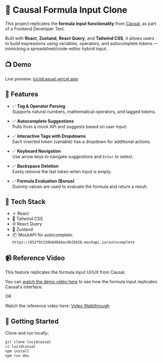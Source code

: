 # 🧮 Causal Formula Input Clone

This project replicates the **formula input functionality** from [Causal](https://www.causal.app), as part of a Frontend Developer Test.

Built with **React**, **Zustand**, **React Query**, and **Tailwind CSS**, it allows users to build expressions using variables, operators, and autocomplete tokens — mimicking a spreadsheet/code-editor hybrid input.

## 📺 Demo

Live preview: [lucidcasual.vercel.app](lucidcasual.vercel.app)

## 🔧 Features

- ✅ **Tag & Operator Parsing**  
  Supports natural numbers, mathematical operators, and tagged tokens.

- ✅ **Autocomplete Suggestions**  
  Pulls from a mock API and suggests based on user input.

- ✅ **Interactive Tags with Dropdowns**  
  Each inserted token (variable) has a dropdown for additional actions.

- ✅ **Keyboard Navigation**  
  Use arrow keys to navigate suggestions and `Enter` to select.

- ✅ **Backspace Deletion**  
  Easily remove the last token when input is empty.

- ✅ **Formula Evaluation (Bonus)**  
  Dummy values are used to evaluate the formula and return a result.

## 🧪 Tech Stack

- ⚛️ React
- 💅 Tailwind CSS
- 🌐 React Query
- 🧠 Zustand
- 📦 MockAPI for autocomplete:  
  `https://652f91320b8d8ddac0b2b62b.mockapi.io/autocomplete`

## 📹 Reference Video

This feature replicates the formula input UI/UX from Causal.  


You can [watch the demo video here](./public/causal-demo.mp4) to see how the formula input replicates Causal's interface.

OR

Watch the reference video here: [Video Walkthrough ](https://www.awesomescreenshot.com/video/38658633?key=613b71ec01c462fbc8e09aae6f2273a4)

## 🏁 Getting Started

Clone and run locally:

```bash
git clone lucidcasual
cd lucidcasual
npm install
npm run dev
